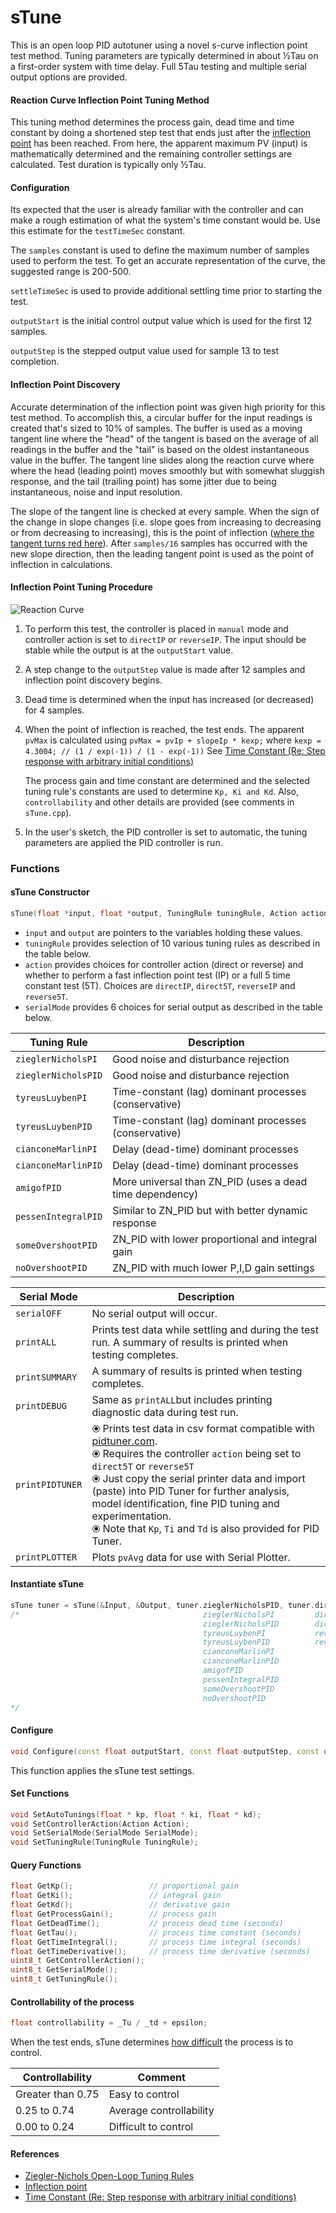 # sTune

This is an open loop PID autotuner using a novel s-curve inflection point test method. Tuning parameters are typically determined in about ½Tau on a first-order system with time delay. Full 5Tau testing and multiple serial output options are provided.

#### Reaction Curve Inflection Point Tuning Method

This tuning method determines the process gain, dead time and time constant by doing a shortened step test that ends just after the [inflection point](http://en.wikipedia.org/wiki/Inflection_point) has been reached. From here, the apparent maximum PV (input) is mathematically determined and the remaining controller settings are calculated. Test duration is typically only ½Tau.  

#### Configuration

Its expected that the user is already familiar with the controller and can make a rough estimation of what the system's time constant would be. Use this estimate for the `testTimeSec` constant.

The `samples` constant is used to define the maximum number of samples used to perform the test. To get an accurate representation of the curve, the suggested range is 200-500. 

`settleTimeSec` is used to provide additional settling time prior to starting the test. 

`outputStart` is the initial control output value which is used for the first 12 samples.

`outputStep` is the stepped output value used for sample 13 to test completion.

#### Inflection Point Discovery

Accurate determination of the inflection point was given high priority for this test method. To accomplish this, a circular buffer for the input readings is created that's sized to 10% of samples. The buffer is used as a moving tangent line where the "head" of the tangent is based on the average of all readings in the buffer and the "tail" is based on the oldest instantaneous value in the buffer. The tangent line slides along the reaction curve where where the head (leading point) moves smoothly but with somewhat sluggish response, and the tail (trailing point) has some jitter due to being instantaneous, noise and input resolution.

The slope of the tangent line is checked at every sample. When the sign of the change in slope changes (i.e. slope goes from increasing to decreasing or from decreasing to increasing), this is the point of inflection ([where the tangent turns red here](https://en.wikipedia.org/wiki/Inflection_point#/media/File:Animated_illustration_of_inflection_point.gif)). After `samples/16` samples has occurred with the new slope direction, then the leading tangent point is used as the point of inflection in calculations.

#### Inflection Point Tuning Procedure

![Reaction Curve](https://user-images.githubusercontent.com/63488701/147842980-01d12e68-ed80-486c-823e-fcfaa6b89b41.png)

1.  To perform this test, the controller is placed in `manual` mode and controller action is set to `directIP` or `reverseIP`. The input should be stable while the output is at the `outputStart` value.

2. A step change to the `outputStep` value is made after 12 samples and inflection point discovery begins.

3. Dead time is determined when the input has increased (or decreased) for 4 samples.

4. When the point of inflection is reached, the test ends. The apparent `pvMax` is calculated using `pvMax = pvIp + slopeIp * kexp;` where  `kexp = 4.3004; // (1 / exp(-1)) / (1 - exp(-1))`  See [Time Constant (Re: Step response with arbitrary initial conditions)](https://en.wikipedia.org/wiki/Time_constant) 

    The process gain and time constant are determined and the selected tuning rule's constants are used to determine `Kp, Ki and Kd`. Also, `controllability` and other details are provided (see comments in `sTune.cpp`).

5. In the user's sketch, the PID controller is set to automatic, the tuning parameters are applied the PID controller is run.

### Functions

#### sTune Constructor

```c++
sTune(float *input, float *output, TuningRule tuningRule, Action action, SerialMode serialMode);
```

- `input` and `output` are pointers to the variables holding these values.
- `tuningRule` provides selection of 10 various tuning rules as described in the table below.
- `action` provides choices for controller action (direct or reverse) and whether to perform a fast inflection point test (IP) or a full 5 time constant test (5T). Choices are `directIP`, `direct5T`, `reverseIP` and `reverse5T`.
- `serialMode` provides 6 choices for serial output as described in the table below.

| Tuning Rule         | Description                                              |
| ------------------- | -------------------------------------------------------- |
| `zieglerNicholsPI`  | Good noise and disturbance rejection                     |
| `zieglerNicholsPID` | Good noise and disturbance rejection                     |
| `tyreusLuybenPI`    | Time-constant (lag) dominant processes (conservative)    |
| `tyreusLuybenPID`   | Time-constant (lag) dominant processes (conservative)    |
| `cianconeMarlinPI`  | Delay (dead-time) dominant processes                     |
| `cianconeMarlinPID` | Delay (dead-time) dominant processes                     |
| `amigofPID`         | More universal than ZN_PID (uses a dead time dependency) |
| `pessenIntegralPID` | Similar to ZN_PID but with better dynamic response       |
| `someOvershootPID`  | ZN_PID with lower proportional and integral gain         |
| `noOvershootPID`    | ZN_PID with much lower P,I,D gain settings               |

| Serial Mode     | Description                                                  |
| --------------- | ------------------------------------------------------------ |
| `serialOFF`     | No serial output will occur.                                 |
| `printALL`      | Prints test data while settling and during the test run. A summary of results is printed when testing completes. |
| `printSUMMARY`  | A summary of results is printed when testing completes.      |
| `printDEBUG`    | Same as `printALL`but includes printing diagnostic data during test run. |
| `printPIDTUNER` | ⦿  Prints test data in csv format compatible with [pidtuner.com](https://pidtuner.com/#/). <br />⦿  Requires the controller `action` being set to `direct5T` or `reverse5T`<br />⦿  Just copy the serial printer data and import (paste) into PID Tuner for further analysis, model identification, fine PID tuning and experimentation. <br />⦿  Note that `Kp`, `Ti` and `Td` is also provided for PID Tuner. |
| `printPLOTTER`  | Plots `pvAvg` data for use with Serial Plotter.              |

#### Instantiate sTune

```c++
sTune tuner = sTune(&Input, &Output, tuner.zieglerNicholsPID, tuner.directIP, tuner.printALL);
/*                                         zieglerNicholsPI         directIP        serialOFF
                                           zieglerNicholsPID        direct5T        printALL
                                           tyreusLuybenPI           reverseIP       printSUMMARY
                                           tyreusLuybenPID          reverse5T       printDEBUG
                                           cianconeMarlinPI                         printPIDTUNER
                                           cianconeMarlinPID                        serialPLOTTER
                                           amigofPID
                                           pessenIntegralPID
                                           someOvershootPID
                                           noOvershootPID
*/
```

#### Configure

```c++
void Configure(const float outputStart, const float outputStep, const uint32_t testTimeSec, const uint32_t settleTimeSec, const uint16_t samples);
```

This function applies the sTune test settings.

#### Set Functions

```c++
void SetAutoTunings(float * kp, float * ki, float * kd);
void SetControllerAction(Action Action);
void SetSerialMode(SerialMode SerialMode);
void SetTuningRule(TuningRule TuningRule);
```

#### Query Functions

```c++
float GetKp();                 // proportional gain
float GetKi();                 // integral gain
float GetKd();                 // derivative gain
float GetProcessGain();        // process gain
float GetDeadTime();           // process dead time (seconds)
float GetTau();                // process time constant (seconds)
float GetTimeIntegral();       // process time integral (seconds)
float GetTimeDerivative();     // process time derivative (seconds)
uint8_t GetControllerAction();
uint8_t GetSerialMode();
uint8_t GetTuningRule();
```

#### Controllability of the process

```c++
float controllability = _Tu / _td + epsilon;
```

When the test ends, sTune determines [how difficult](https://blog.opticontrols.com/wp-content/uploads/2011/06/td-versus-tau.png) the process is to control.

| Controllability   | Comment                 |
| ----------------- | ----------------------- |
| Greater than 0.75 | Easy to control         |
| 0.25 to 0.74      | Average controllability |
| 0.00 to 0.24      | Difficult to control    |

#### References

- [Ziegler-Nichols Open-Loop Tuning Rules](https://blog.opticontrols.com/archives/477)
- [Inflection point](https://en.wikipedia.org/wiki/Inflection_point)
- [Time Constant (Re: Step response with arbitrary initial conditions)](https://en.wikipedia.org/wiki/Time_constant)

